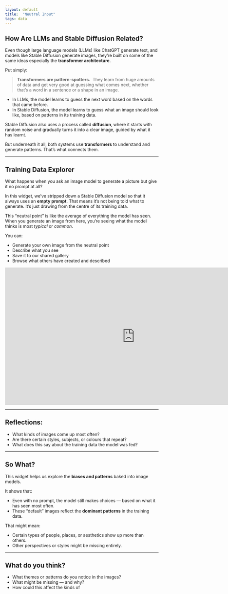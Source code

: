 ```yaml
---
layout: default
title:  "Neutral Input"
tags: data
---
```


## How Are LLMs and Stable Diffusion Related?

Even though large language models (LLMs) like ChatGPT generate text, and models like Stable Diffusion generate images, they’re built on some of the same ideas especially the **transformer architecture**.

Put simply:

> **Transformers are pattern-spotters.**  
> They learn from huge amounts of data and get very good at guessing what comes next, whether that’s a word in a sentence or a shape in an image.

- In LLMs, the model learns to guess the next word based on the words that came before.
- In Stable Diffusion, the model learns to guess what an image should look like, based on patterns in its training data.

Stable Diffusion also uses a process called **diffusion**, where it starts with random noise and gradually turns it into a clear image, guided by what it has learnt.

But underneath it all, both systems use **transformers** to understand and generate patterns. That’s what connects them.

---

## Training Data Explorer

What happens when you ask an image model to generate a picture but give it no prompt at all?

In this widget, we’ve stripped down a Stable Diffusion model so that it always uses an **empty prompt**. That means it’s not being told what to generate. It’s just drawing from the centre of its training data.

This “neutral point” is like the average of everything the model has seen. When you generate an image from here, you’re seeing what the model thinks is most *typical* or *common*.

You can:
- Generate your own image from the neutral point
- Describe what you see
- Save it to our shared gallery
- Browse what others have created and described

<iframe
	src="https://willsh1997-neutral-sd-dev.hf.space"
	frameborder="0"
	width="850"
	height="450"
></iframe>

---

## Reflections:
- What kinds of images come up most often?
- Are there certain styles, subjects, or colours that repeat?
- What does this say about the training data the model was fed?

---

## So What?

This widget helps us explore the **biases and patterns** baked into image models.

It shows that:
- Even with no prompt, the model still makes choices — based on what it has seen most often.
- These “default” images reflect the **dominant patterns** in the training data.

That might mean:
- Certain types of people, places, or aesthetics show up more than others.
- Other perspectives or styles might be missing entirely.

---

## What do you think?
- What themes or patterns do you notice in the images?
- What might be missing — and why?
- How could this affect the kinds of 


